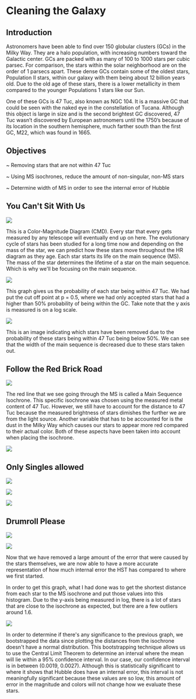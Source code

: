 # Cleaning the Galaxy


## Introduction


Astronomers have been able to find over 150 globular clusters (GCs) in the Milky Way. They are a halo population, with increasing numbers toward the Galactic center. GCs are packed with as many of 100 to 1000 stars per cubic parsec. For comparison, the stars within the solar neighborhood are on the order of 1 parsecs apart. These dense GCs contain some of the oldest stars, Population II stars, within our galaxy with them being about 12 billion years old. Due to the old age of these stars, there is a lower metallicity in them compared to the younger Populations 1 stars like our Sun.


One of these GCs is 47 Tuc, also known as NGC 104. It is a massive GC that could be seen with the naked eye in the constellation of Tucana. Although this object is large in size and is the second brightest GC discovered, 47 Tuc wasn’t discovered by European astronomers until the 1750’s because of its location in the southern hemisphere, much farther south than the first GC, M22, which was found in 1665.


## Objectives


~ Removing stars that are not within 47 Tuc

~ Using MS isochrones, reduce the amount of non-singular, non-MS stars

~ Determine width of MS in order to see the internal error of Hubble


## You Can't Sit With Us


![](images/CMD_optical.png)	


This is a Color-Magnitude Diagram (CMD). Every star that every gets measured by any telescope will eventually end up on here. The evolutionary cycle of stars has been studied for a long time now and depending on the mass of the star, we can predict how these stars move throughout the HR diagram as they age. Each star starts its life on the main sequence (MS). The mass of the star determines the lifetime of a star on the main sequence. Which is why we'll be focusing on the main sequence. 


![](images/membership.png)


This graph gives us the probability of each star being within 47 Tuc. We had put the cut off point at p = 0.5, where we had only accepted stars that had a higher than 50% probability of being within the GC. Take note that the y axis is measured is on a log scale.


![](images/sep_mem_from_nonmem.png)


This is an image indicating which stars have been removed due to the probability of these stars being within 47 Tuc being below 50%. We can see that the width of the main sequence is decreased due to these stars taken out. 


## Follow the Red Brick Road


![](images/iso_optical.png)


The red line that we see going through the MS is called a Main Sequence Isochrone. This specific isochrone was chosen using the measured metal content of 47 Tuc. However, we still have to account for the distance to 47 Tuc because the measured brightness of stars dimishes the further we are from the light source. Another variable that has to be accounted for is the dust in the Milky Way which causes our stars to appear more red compared to their actual color. Both of these aspects have been taken into account when placing the isochrone. 


![](images/iso_UV.png)


## Only Singles allowed


![](images/delta_99.png)


![](images/rm_nonms_opt.png)


![](images/rm_nonms_UV.png)


## Drumroll Please


![](images/clean_ms_opt.png)


![](images/final_distance.png)


Now that we have removed a large amount of the error that were caused by the stars themselves, we are now able to have a more accurate representation of how much internal error the HST has compared to where we first started. 


In order to get this graph, what I had done was to get the shortest distance from each star to the MS isochrone and put those values into this histogram. Due to the y-axis being measured in log, there is a lot of stars that are close to the isochrone as expected, but there are a few outliers around 1.6. 


![](images/bootstrapping.png)


In order to determine if there's any significance to the previous graph, we bootstrapped the data since plotting the distances from the isochrone doesn't have a normal distribution. This bootstrapping technique allows us to use the Central Limit Theorem to determine an interval where the mean will lie within a 95% confidence interval. In our case, our confidence interval is in between (0.0019, 0.0027). Although this is statistically significant to where it shows that Hubble does have an internal error, this interval is not meaningfully significant because these values are so low, this amount of error in the magnitude and colors will not change how we evaluate these stars.
